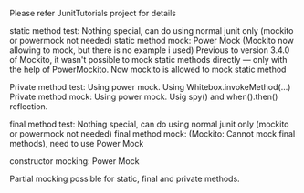 Please refer JunitTutorials project for details


static method test: Nothing special, can do using normal junit only (mockito or powermock not needed)
static method mock: Power Mock (Mockito now allowing to mock, but there is no example i used)
Previous to version 3.4.0 of Mockito, it wasn't possible to mock static methods directly — only with the help of PowerMockito.
Now mockito is allowed to mock static method



Private method test: Using power mock. Using Whitebox.invokeMethod(...)
Private method mock: Using power mock. Usig spy() and when().then() reflection.


final method test: Nothing special, can do using normal junit only (mockito or powermock not needed)
final method mock: (Mockito: Cannot mock final methods), need to use Power Mock
 
constructor mocking: Power Mock

Partial mocking possible for static, final and private methods.


